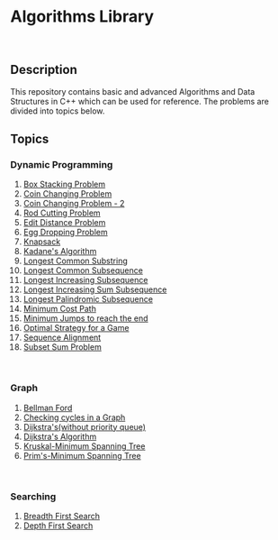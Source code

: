 <html>
<head>
</head>
<body>
<h1>Algorithms Library</h1>
<br>
<h2>Description</h2>
<p>This repository contains basic and advanced Algorithms and Data Structures in C++ which can be used for reference. 
The problems are divided into topics below.</p>
<h2>Topics</h2>
<h3>Dynamic Programming</h3>
<ol>
<li><a target="_blank" href="/Dynamic Programming/Box Stacking Problem.cpp">Box Stacking Problem</a></li>
<li><a target="_blank" href="/Dynamic Programming/coin changing problem - no of ways to get a given sum.cpp">Coin Changing Problem</a></li>
<li><a target="_blank" href="/Dynamic Programming/coin changing problem.cpp">Coin Changing Problem - 2</a></li>
<li><a target="_blank" href="/Dynamic Programming/cutting rod to maximize profit.cpp">Rod Cutting Problem</a></li>
<li><a target="_blank" href="/Dynamic Programming/edit distance.cpp">Edit Distance Problem</a></li>
<li><a target="_blank" href="/Dynamic Programming/egg dropping problem.cpp">Egg Dropping Problem</a></li>
<li><a target="_blank" href="/Dynamic Programming/knapsack.(0 or 1).cpp">Knapsack</a></li>
<li><a target="_blank" href="/Dynamic Programming/largest sum contiguous sub array.cpp">Kadane's Algorithm</a></li>
<li><a target="_blank" href="/Dynamic Programming/longest common substring.cpp">Longest Common Substring</a></li>
<li><a target="_blank" href="/Dynamic Programming/longest common susequence.cpp">Longest Common Subsequence</a></li>
<li><a target="_blank" href="/Dynamic Programming/longest increasing subsequence.cpp">Longest Increasing Subsequence</a></li>
<li><a target="_blank" href="/Dynamic Programming/longest increasing sum subsequence.cpp">Longest Increasing Sum Subsequence</a></li>
<li><a target="_blank" href="/Dynamic Programming/longest palindromic subsequence.cpp">Longest Palindromic Subsequence</a></li>
<li><a target="_blank" href="/Dynamic Programming/minimum cost path.cpp">Minimum Cost Path</a></li>
<li><a target="_blank" href="/Dynamic Programming/minimum jumps to reach the end.cpp">Minimum Jumps to reach the end</a></li>
<li><a target="_blank" href="/Dynamic Programming/optimal strategy for a game.cpp">Optimal Strategy for a Game</a></li>
<li><a target="_blank" href="/Dynamic Programming/sequence alignment.cpp">Sequence Alignment</a></li>
<li><a target="_blank" href="/Dynamic Programming/subset sum problem.cpp">Subset Sum Problem</a></li>
</ol>
<br>
<h3>Graph</h3>
<ol>
<li><a target="_blank" href="/Graph Algorithms/Bellman Ford.cpp">Bellman Ford</a></li>
<li><a target="_blank" href="/Graph Algorithms/Checking cycles in a graph.cpp">Checking cycles in a Graph</a></li>
<li><a target="_blank" href="/Graph Algorithms/Dijkstras using Adjaceny Matrix(without heap).cpp">Dijkstra's(without priority queue)</a></li>
<li><a target="_blank" href="/Graph Algorithms/Dijskstra using heaps (STL).cpp">Dijkstra's Algorithm</a></li>
<li><a target="_blank" href="/Graph Algorithms/Kruskal MST using Union Find.cpp">Kruskal-Minimum Spanning Tree</a></li>
<li><a target="_blank" href="/Graph Algorithms/Prims Algorithm.cpp">Prim's-Minimum Spanning Tree</a></li>
</ol>
<br>
<h3>Searching</h3>
<ol>
	<li><a href="/Search/bfs.cpp">Breadth First Search</a></li>
	<li><a href="/Search/dfs.cpp">Depth First Search</a></li>
</ol>
</body>
</html>
